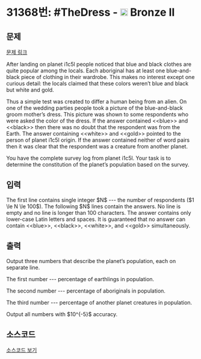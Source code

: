 # 31368번: #TheDress - <img src="https://static.solved.ac/tier_small/4.svg" style="height:20px" /> Bronze II

<!-- performance -->

<!-- 문제 제출 후 깃허브에 푸시를 했을 때 제출한 코드의 성능이 입력될 공간입니다.-->

<!-- end -->

## 문제

[문제 링크](https://boj.kr/31368)


<p>After landing on planet i1c5l people noticed that blue and black clothes are quite popular among the locals. Each aboriginal has at least one blue-and-black piece of clothing in their wardrobe. This makes no interest except one curious detail: the locals claimed that these colors weren’t blue and black but white and gold.</p>

<p>Thus a simple test was created to differ a human being from an alien. On one of the wedding parties people took a picture of the blue-and-black groom mother’s dress. This picture was shown to some respondents who were asked the color of the dress. If the answer contained &lt;&lt;blue&gt;&gt; and &lt;&lt;black&gt;&gt; then there was no doubt that the respondent was from the Earth. The answer containing &lt;&lt;white&gt;&gt; and &lt;&lt;gold&gt;&gt; pointed to the person of planet i1c5l origin. If the answer contained neither of word pairs then it was clear that the respondent was a creature from another planet.</p>

<p>You have the complete survey log from planet i1c5l. Your task is to determine the constitution of the planet’s population based on the survey.</p>



## 입력


<p>The first line contains single integer $N$ --- the number of respondents ($1 \le N \le 100$). The following $N$ lines contain the answers. No line is empty and no line is longer than 100 characters. The answer contains only lower-case Latin letters and spaces. It is guaranteed that no answer can contain &lt;&lt;blue&gt;&gt;, &lt;&lt;black&gt;&gt;, &lt;&lt;white&gt;&gt;, and &lt;&lt;gold&gt;&gt; simultaneously.</p>



## 출력


<p>Output three numbers that describe the planet’s population, each on separate line.</p>

<p>The first number --- percentage of earthlings in population.</p>

<p>The second number --- percentage of aboriginals in population.</p>

<p>The third number --- percentage of another planet creatures in population.</p>

<p>Output all numbers with $10^{-5}$ accuracy.</p>



## 소스코드

[소스코드 보기](#TheDress.py)